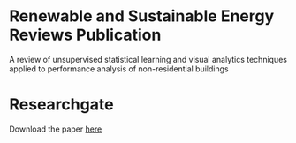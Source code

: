 # Renewable and Sustainable Energy Reviews Publication
A review of unsupervised statistical learning and visual analytics techniques applied to performance analysis of non-residential buildings

# Researchgate
Download the paper [here](https://www.researchgate.net/publication/317405796_A_review_of_unsupervised_statistical_learning_and_visual_analytics_techniques_applied_to_performance_analysis_of_non-residential_buildings#share)


